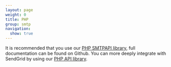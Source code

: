 ```yaml
---
layout: page
weight: 0
title: PHP
group: smtp
navigation:
  show: true
---
```

<call-out>

It is recommended that you use our <a href="https://github.com/sendgrid/smtpapi-php">PHP SMTPAPI library</a>, full documentation can be found on Github. You can more deeply integrate with SendGrid by using our <a href="https://github.com/sendgrid/sendgrid-php">PHP API library</a>.

</call-out>
